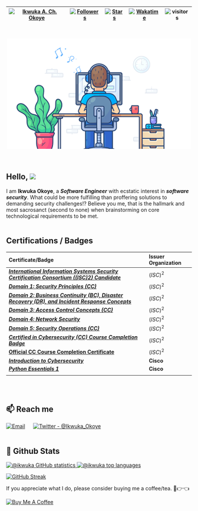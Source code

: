| [![Ikwuka A. Ch. Okoye](https://img.shields.io/badge/SSE-IKWUKA%20A.%20CH.%20OKOYE-blue)](#) | [![Followers](https://img.shields.io/github/followers/ikwuka)](#) | [![Stars](https://img.shields.io/github/stars/ikwuka?label=Profile%20Stars&logo=Profile%20stars&logoColor=b)](#) | [![Wakatime](https://wakatime.com/badge/user/33aa22b6-1751-45ce-b283-99f6c1beccb8.svg)](https://wakatime.com/@ikwuka) | ![visitors](https://visitor-badge.glitch.me/badge?page_id=ikwuka.ikwuka&left) |
--| --| --| --| --|
<br>

<p align="center">
    <img
        src="./banner/software_engineer.gif"
        alt="Software Security Engineer"
    />
</p><br>

## Hello, ![](https://user-images.githubusercontent.com/18350557/176309783-0785949b-9127-417c-8b55-ab5a4333674e.gif)

I am **Ikwuka Okoye**, a ***Software Engineer*** with ecstatic interest in ***software security***. What could be more fulfilling than proffering solutions to demanding security challenges!? Believe you me, that is the hallmark and most sacrosanct (second to none) when brainstorming on core technological requirements to be met.<br><br>

## Certifications / Badges

| Certificate/Badge | Issuer Organization |
| :--                 | :--                 |
|***[International Information Systems Security Certification Consortium ((ISC)2) Candidate](https://www.credly.com/badges/a98dff18-778e-4f8d-8e64-c74d23b6178b/public_url)***|$(ISC)^2$|
|***[Domain 1: Security Principles (CC)](https://www.dropbox.com/s/u1z2ieiop6ef0ua/security_principles.pdf?dl=0)***|$(ISC)^2$|
|***[Domain 2: Business Continuity (BC), Disaster Recovery (DR), and Incident Response Concepts](https://www.dropbox.com/s/bdzwc2z52r9ucgx/business_continuity_disaster_recovery_and_incident_response_concepts.pdf?dl=0)***|$(ISC)^2$|
|***[Domain 3: Access Control Concepts (CC)](https://www.dropbox.com/s/lxb1ehjh3ad4xo0/access_control_concepts.pdf?dl=0)***|$(ISC)^2$|
|***[Domain 4: Network Security](https://www.dropbox.com/s/90zd8fxa5qk4cud/network_security.pdf?dl=0)***|$(ISC)^2$|
|***[Domain 5: Security Operations (CC)](https://www.dropbox.com/s/73hhda97otgjyw6/security_operations.pdf?dl=0)***|$(ISC)^2$|
|***[Certified in Cybersecurity (CC) Course Completion Badge](https://www.dropbox.com/s/xigny651wk3x37u/certified_in_cybersecurity_course_completion.pdf?dl=0)***|$(ISC)^2$|
|**[Official CC Course Completion Certificate](https://www.dropbox.com/s/4gwq2abi7o70ujr/Official_CC_Course_Completion%29_Certificate_Official%20%28ISC%29%C2%B2_Certified_in_Cybersecurity_%28CC%29_Self-Paced_Training%20-%201M_Okoye.pdf?dl=0)**|$(ISC)^2$|
|***[Introduction to Cybersecurity](https://www.credly.com/badges/6ef2b312-217d-4653-b307-eb4d480d04f3/public_url)***|**Cisco**|
|***[Python Essentials 1](https://www.credly.com/badges/7141539a-8c26-49b4-8c1e-3a948022096c/public_url)***|**Cisco**|
|                     |                     |

<br><br>

## 📫 Reach me

[![Email](https://img.shields.io/badge/Gmail-D14836?style=for-the-badge&logo=gmail&logoColor=white)](mailto:ikwukao@proton.me.com) &emsp;
[![Twitter - @Ikwuka_Okoye](https://img.shields.io/badge/Twitter-1DA1F2?style=for-the-badge&logo=twitter&logoColor=white)](https://twitter.com/Ikwuka_Okoye)&emsp;<br><br>

## 🌈 Github Stats

<p>
    <a href="https://github.com/ikwuka/github-readme-stats">
        <img
            src="https://github-readme-stats.vercel.app/api?username=ikwuka&count_private=true&show_icons=true&theme=radical"
            alt="@ikwuka GitHub statistics"
        />
    </a>
    <a href="https://github.com/ikwuka/github-readme-stats">
    <img
        src="https://github-readme-stats.vercel.app/api/top-langs/?username=ikwuka&layout=compact&theme=radical"
        alt="@ikwuka top languages"
    />
    </a>
</p>

[![GitHub Streak](https://streak-stats.demolab.com/?user=ikwuka&theme=radical)](https://git.io/streak-stats)<br>

If you appreciate what I do, please consider buying me a coffee/tea. 🥺👉👈

<a href="https://www.buymeacoffee.com/ikwukao2" target="_blank">
    <img
        src="https://cdn.buymeacoffee.com/buttons/v2/default-red.png"
        alt="Buy Me A Coffee"
        width="150"
    />
</a>
